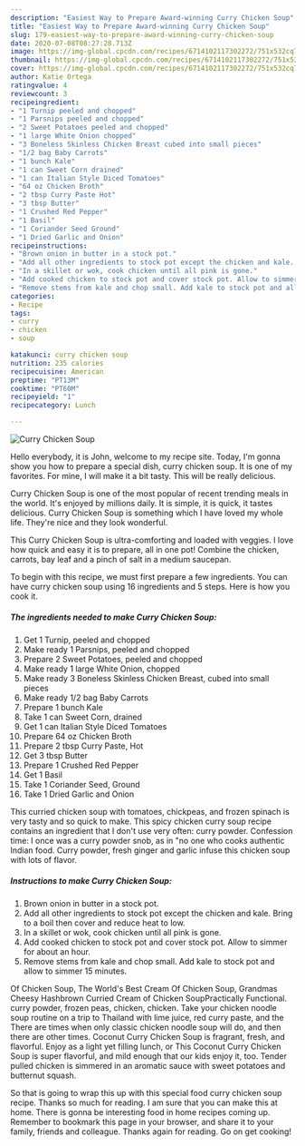 ```yaml
---
description: "Easiest Way to Prepare Award-winning Curry Chicken Soup"
title: "Easiest Way to Prepare Award-winning Curry Chicken Soup"
slug: 179-easiest-way-to-prepare-award-winning-curry-chicken-soup
date: 2020-07-08T08:27:28.713Z
image: https://img-global.cpcdn.com/recipes/6714102117302272/751x532cq70/curry-chicken-soup-recipe-main-photo.jpg
thumbnail: https://img-global.cpcdn.com/recipes/6714102117302272/751x532cq70/curry-chicken-soup-recipe-main-photo.jpg
cover: https://img-global.cpcdn.com/recipes/6714102117302272/751x532cq70/curry-chicken-soup-recipe-main-photo.jpg
author: Katie Ortega
ratingvalue: 4
reviewcount: 3
recipeingredient:
- "1 Turnip peeled and chopped"
- "1 Parsnips peeled and chopped"
- "2 Sweet Potatoes peeled and chopped"
- "1 large White Onion chopped"
- "3 Boneless Skinless Chicken Breast cubed into small pieces"
- "1/2 bag Baby Carrots"
- "1 bunch Kale"
- "1 can Sweet Corn drained"
- "1 can Italian Style Diced Tomatoes"
- "64 oz Chicken Broth"
- "2 tbsp Curry Paste Hot"
- "3 tbsp Butter"
- "1 Crushed Red Pepper"
- "1 Basil"
- "1 Coriander Seed Ground"
- "1 Dried Garlic and Onion"
recipeinstructions:
- "Brown onion in butter in a stock pot."
- "Add all other ingredients to stock pot except the chicken and kale. Bring to a boil then cover and reduce heat to low."
- "In a skillet or wok, cook chicken until all pink is gone."
- "Add cooked chicken to stock pot and cover stock pot. Allow to simmer for about an hour."
- "Remove stems from kale and chop small. Add kale to stock pot and allow to simmer 15 minutes."
categories:
- Recipe
tags:
- curry
- chicken
- soup

katakunci: curry chicken soup 
nutrition: 235 calories
recipecuisine: American
preptime: "PT13M"
cooktime: "PT60M"
recipeyield: "1"
recipecategory: Lunch

---
```



![Curry Chicken Soup](https://img-global.cpcdn.com/recipes/6714102117302272/751x532cq70/curry-chicken-soup-recipe-main-photo.jpg)

Hello everybody, it is John, welcome to my recipe site. Today, I'm gonna show you how to prepare a special dish, curry chicken soup. It is one of my favorites. For mine, I will make it a bit tasty. This will be really delicious.

Curry Chicken Soup is one of the most popular of recent trending meals in the world. It's enjoyed by millions daily. It is simple, it is quick, it tastes delicious. Curry Chicken Soup is something which I have loved my whole life. They're nice and they look wonderful.

This Curry Chicken Soup is ultra-comforting and loaded with veggies. I love how quick and easy it is to prepare, all in one pot! Combine the chicken, carrots, bay leaf and a pinch of salt in a medium saucepan.


To begin with this recipe, we must first prepare a few ingredients. You can have curry chicken soup using 16 ingredients and 5 steps. Here is how you cook it.

<!--inarticleads1-->

##### The ingredients needed to make Curry Chicken Soup:

1. Get 1 Turnip, peeled and chopped
1. Make ready 1 Parsnips, peeled and chopped
1. Prepare 2 Sweet Potatoes, peeled and chopped
1. Make ready 1 large White Onion, chopped
1. Make ready 3 Boneless Skinless Chicken Breast, cubed into small pieces
1. Make ready 1/2 bag Baby Carrots
1. Prepare 1 bunch Kale
1. Take 1 can Sweet Corn, drained
1. Get 1 can Italian Style Diced Tomatoes
1. Prepare 64 oz Chicken Broth
1. Prepare 2 tbsp Curry Paste, Hot
1. Get 3 tbsp Butter
1. Prepare 1 Crushed Red Pepper
1. Get 1 Basil
1. Take 1 Coriander Seed, Ground
1. Take 1 Dried Garlic and Onion


This curried chicken soup with tomatoes, chickpeas, and frozen spinach is very tasty and so quick to make. This spicy chicken curry soup recipe contains an ingredient that I don&#39;t use very often: curry powder. Confession time: I once was a curry powder snob, as in &#34;no one who cooks authentic Indian food. Curry powder, fresh ginger and garlic infuse this chicken soup with lots of flavor. 

<!--inarticleads2-->

##### Instructions to make Curry Chicken Soup:

1. Brown onion in butter in a stock pot.
1. Add all other ingredients to stock pot except the chicken and kale. Bring to a boil then cover and reduce heat to low.
1. In a skillet or wok, cook chicken until all pink is gone.
1. Add cooked chicken to stock pot and cover stock pot. Allow to simmer for about an hour.
1. Remove stems from kale and chop small. Add kale to stock pot and allow to simmer 15 minutes.


Of Chicken Soup, The World&#39;s Best Cream Of Chicken Soup, Grandmas Cheesy Hashbrown Curried Cream of Chicken SoupPractically Functional. curry powder, frozen peas, chicken, chicken. Take your chicken noodle soup routine on a trip to Thailand with lime juice, red curry paste, and the There are times when only classic chicken noodle soup will do, and then there are other times. Coconut Curry Chicken Soup is fragrant, fresh, and flavorful. Enjoy as a light yet filling lunch, or This Coconut Curry Chicken Soup is super flavorful, and mild enough that our kids enjoy it, too. Tender pulled chicken is simmered in an aromatic sauce with sweet potatoes and butternut squash. 

So that is going to wrap this up with this special food curry chicken soup recipe. Thanks so much for reading. I am sure that you can make this at home. There is gonna be interesting food in home recipes coming up. Remember to bookmark this page in your browser, and share it to your family, friends and colleague. Thanks again for reading. Go on get cooking!
